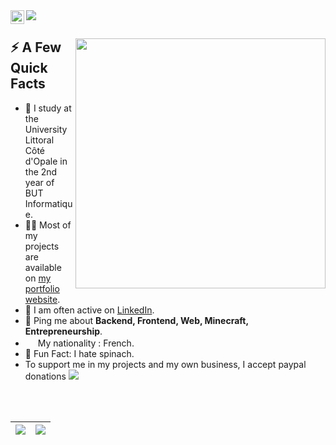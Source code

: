 <a href="https://www.linkedin.com/in/gauthier-corion">
  <img align="left" alt="Gauthier Corion LinkedIn" width="22px" src="https://skylord.fr/linkedinn.svg" />
</a>
<img src="https://visitor-badge.glitch.me/badge?page_id=MisterGranti67.MisterGranti67">
</br>

<div>
  
  <img width="400px" align="right" src="https://skylord.fr/this-is-fine.jpg" />
  <h2>⚡️ A Few Quick Facts</h2>
  <ul>
    <li>🧐 I study at the University Littoral Côté d'Opale in the 2nd year of BUT Informatique.</li>
    <li>👨‍💻 Most of my projects are available on <a href="https://github.com/MisterGranti67">my portfolio website</a>.</li>
    <li>📝 I am often active on <a href="https://www.linkedin.com/in/gauthier-corion">LinkedIn</a>.</li>
    <li>💬 Ping me about <strong>Backend, Frontend, Web, Minecraft, Entrepreneurship</strong>.</li>
    <li><img src="https://skylord.fr/french.png" style="width: 16px;"> My nationality : French.</li>
    <li>🎉 Fun Fact: I hate spinach.</li>
    <li>To support me in my projects and my own business, I accept paypal donations <a href="https://www.paypal.me/mrbaguette078"><img src="https://skylord.fr/paypal.svg"></a></li>
  </ul>
</div>

</br>
</br>



| <img align="center" src="https://github-readme-stats.vercel.app/api?username=MisterGranti67&show_icons=true&include_all_commits=true&theme=buefy&hide_border=true" /> | <img align="center" src="https://github-readme-stats.vercel.app/api/top-langs/?username=MisterGranti67&layout=compact&theme=buefy&hide_border=true" />|
| ------------- | ------------- |

 
 
